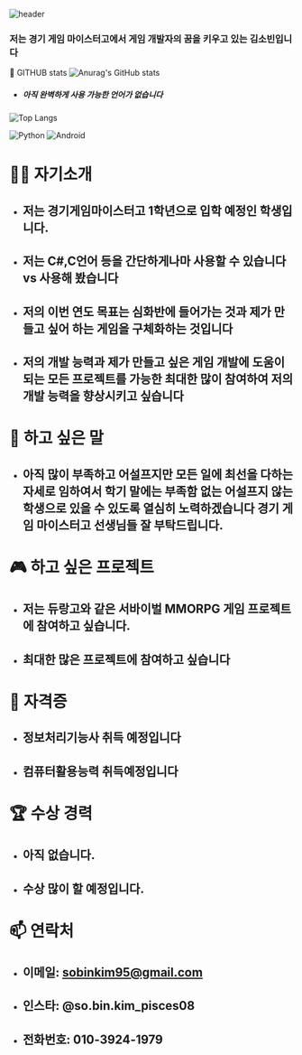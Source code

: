 


![header](https://capsule-render.vercel.app/api?type=egg&height=300&color=gradient&text=Hello%20%20I"M%20sobinkim&section=header&fontColor=w)


### 저는 경기 게임 마이스터고에서 게임 개발자의 꿈을 키우고 있는 김소빈입니다
 👾 GITHUB stats 
 ![Anurag's GitHub stats](https://github-readme-stats.vercel.app/api?username=sobinkim&show_icons=true&theme=transparent)
 
- ##### 아직 완벽하게 사용 가능한 언어가 없습니다
![Top Langs](https://github-readme-stats.vercel.app/api/top-langs/?username=sobinkim&layout=compact)

![Python](https://img.shields.io/badge/Python-3776AB.svg?&style=for-the-badge&logo=Python&logoColor=white)
![Android](https://img.shields.io/badge/Android-3DDC84.svg?&style=for-the-badge&logo=Android&logoColor=white)



# 👩‍💻 자기소개
- ## 저는 경기게임마이스터고 1학년으로 입학 예정인 학생입니다.
- ## 저는 C#,C언어 등을 간단하게나마 사용할 수 있습니다 vs 사용해 봤습니다
- ## 저의 이번 연도 목표는 심화반에 들어가는 것과 제가 만들고 싶어 하는 게임을 구체화하는 것입니다
- ## 저의 개발 능력과 제가 만들고 싶은 게임 개발에 도움이 되는 모든 프로젝트를 가능한 최대한 많이 참여하여 저의 개발 능력을 향상시키고 싶습니다

# 💬 하고 싶은 말 
-  ## 아직 많이 부족하고 어설프지만 모든 일에 최선을 다하는 자세로 임하여서 학기 말에는 부족함 없는 어설프지 않는 학생으로 있을 수 있도록 열심히 노력하겠습니다 경기 게임 마이스터고 선생님들 잘 부탁드립니다.

# 🎮 하고 싶은 프로젝트
- ## 저는 듀랑고와 같은 서바이벌 MMORPG 게임 프로젝트에 참여하고 싶습니다.
- ## 최대한 많은 프로젝트에 참여하고 싶습니다


# 📜 자격증
- ## 정보처리기능사 취득 예정입니다
- ## 컴퓨터활용능력 취득예정입니다

# 🏆 수상 경력
- ## 아직 없습니다.
- ## 수상 많이 할 예정입니다.


# 📫 연락처
- ## 이메일: sobinkim95@gmail.com
- ## 인스타: @so.bin.kim_pisces08
- ## 전화번호: 010-3924-1979